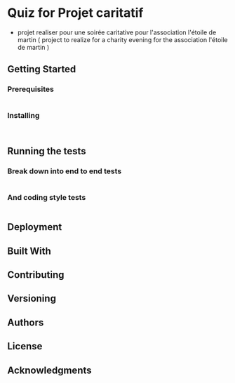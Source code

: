# Quiz for Projet caritatif


* projet realiser pour une soirée caritative pour l'association l'étoile de martin
( project to realize for a charity evening for the association l'étoile de martin )
## Getting Started


### Prerequisites


```
```

### Installing



```
```


```
```


## Running the tests


### Break down into end to end tests


```
```

### And coding style tests


```
```

## Deployment


## Built With


## Contributing


## Versioning


## Authors

## License

## Acknowledgments

